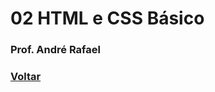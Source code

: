 # 02 HTML e CSS Básico

### Prof. André Rafael


### [Voltar](https://github.com/lex4brao/01.CURSOS.E.ESTUDOS/blob/main/03.ORIGAMID.-.FRONTEND/01.-.HTML.e.CSS.para.Iniciantes/README.md)